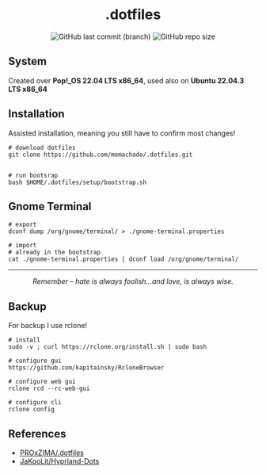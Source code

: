 
<div align="center">

# .dotfiles


![GitHub last commit (branch)](https://img.shields.io/github/last-commit/memachado/.dotfiles/main?style=for-the-badge)
 ![GitHub repo size](https://img.shields.io/github/repo-size/memachado/.dotfiles?style=for-the-badge)

</div>

## System

Created over **Pop!_OS 22.04 LTS x86_64**, used also on **Ubuntu 22.04.3 LTS x86_64**

## Installation

Assisted installation, meaning you still have to confirm most changes!

``` shell
# download dotfiles
git clone https://github.com/memachado/.dotfiles.git


# run bootsrap
bash $HOME/.dotfiles/setup/bootstrap.sh

```

## Gnome Terminal

```
# export
dconf dump /org/gnome/terminal/ > ./gnome-terminal.properties

# import 
# already in the bootstrap
cat ./gnome-terminal.properties | dconf load /org/gnome/terminal/

```

<div align="center">

<hr />

*Remember – hate is always foolish…and love, is always wise.*

</div>

## Backup

For backup I use rclone!

``` shell
# install
sudo -v ; curl https://rclone.org/install.sh | sudo bash

# configure gui
https://github.com/kapitainsky/RcloneBrowser

# configure web gui
rclone rcd --rc-web-gui

# configure cli
rclone config

```



## References

* [PROxZIMA/.dotfiles](https://github.com/PROxZIMA/.dotfiles)
* [JaKooLit/Hyprland-Dots](https://github.com/JaKooLit/Hyprland-Dots)